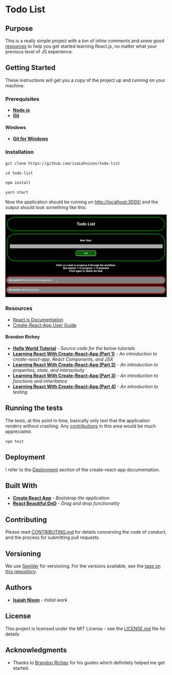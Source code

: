 # Todo List

## Purpose

This is a really simple project with a ton of inline comments and some good [resources](#resources) to help you get started learning React.js, no matter what your previous level of JS experience.

## Getting Started

These instructions will get you a copy of the project up and running on your machine.

### Prerequisites

* **[Node.js](https://nodejs.org/en/)**
* **[Git](https://git-scm.com/)**

#### Windows

* **[Git for Windows](https://git-for-windows.github.io/)**

### Installation

```
git clone https://github.com/isaiahnixon/todo-list
```

```
cd todo-list
```

```
npm install
```

```
yarn start
```

Now the application should be running on [http://localhost:3000/](http://localhost:3000/) and the output should look something like this:

![Todo List Output](https://raw.githubusercontent.com/isaiahnixon/todo-list/master/public/todo-list-output.gif)


### Resources

* [React.js Documentation](https://reactjs.org/docs/hello-world.html)
* [Create-React-App User Guide](https://github.com/facebookincubator/create-react-app/blob/master/packages/react-scripts/template/README.md)

#### Brandon Richey

* **[Hello World Tutorial](https://github.com/richeyb/hello-world-tutorial-example)** - *Source code for the below tutorials*
* **[Learning React With Create-React-App (Part 1)](https://medium.com/in-the-weeds/learning-react-with-create-react-app-part-1-a12e1833fdc)** - *An introduction to create-react-app, React Components, and JSX*
* **[Learning React With Create-React-App (Part 2)](https://medium.com/in-the-weeds/learning-react-with-create-react-app-part-2-3ad99f38b48d)** - *An introduction to properties, state, and interactivity*
* **[Learning React With Create-React-App (Part 3)](https://medium.com/in-the-weeds/learning-react-with-create-react-app-part-3-322447d14192)** - *An introduction to functions and inheritance*
* **[Learning React With Create-React-App (Part 4)](https://medium.com/in-the-weeds/learning-react-with-create-react-app-part-4-9f843c8c1ccc)** - *An introduction to testing*

## Running the tests

The tests, at this point in time, basically only test that the application renders without crashing. Any [contributions](#contributing) in this area would be much appreciated.

```
npm test
```

## Deployment

I refer to the [Deployment](https://github.com/facebookincubator/create-react-app/blob/master/packages/react-scripts/template/README.md#deployment) section of the create-react-app documentation.


## Built With

* **[Create React App](https://github.com/facebookincubator/create-react-app)** - *Bootstrap the application*
* **[React Beautiful DnD](https://github.com/atlassian/react-beautiful-dnd)** - *Drag and drop functionality*

## Contributing

Please read [CONTRIBUTING.md](CONTRIBUTING.md) for details concerning the code of conduct, and the process for submitting pull requests.

## Versioning

We use [SemVer](http://semver.org/) for versioning. For the versions available, see the [tags on this repository](https://github.com/isaiahnixon/todo-list/tags).

## Authors

* **[Isaiah Nixon](https://github.com/isaiahnixon)** - *Initial work*

## License

This project is licensed under the MIT License - see the [LICENSE.md](LICENSE.md) file for details

## Acknowledgments

* Thanks to [Brandon Richey](https://github.com/richeyb) for his guides which definitely helped me get started.
